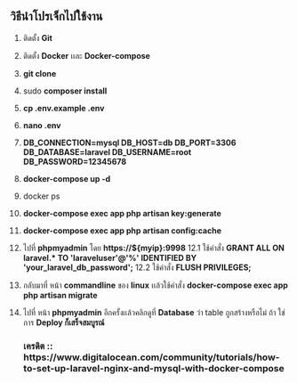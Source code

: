 ## วิธีนำโปรเจ็กไปใช้งาน

1.  ติดตั้ง <strong>Git</strong>
2.  ติดตั้ง <strong>Docker</strong> เเละ <strong>Docker-compose</strong>
3.  <strong>git clone</strong>
4.  sudo <strong>composer install</strong>
5.  <strong>cp .env.example .env</strong>
6.  <strong>nano .env</strong>
7.  <strong>DB_CONNECTION=mysql
    DB_HOST=db
    DB_PORT=3306
    DB_DATABASE=laravel
    DB_USERNAME=root
    DB_PASSWORD=12345678</strong>
8.  <strong>docker-compose up -d</strong>
9.  docker ps
10. <strong>docker-compose exec app php artisan key:generate</strong>
11. <strong>docker-compose exec app php artisan config:cache</strong>
12. ไปที่ <strong>phpmyadmin</strong> โดย <strong>https://\${myip}:9998</strong>
    12.1 ใช้คำสั่ง <strong>GRANT ALL ON laravel.\* TO 'laraveluser'@'%' IDENTIFIED BY 'your_laravel_db_password';</strong>
    12.2 ใช้คำสั่ง <strong>FLUSH PRIVILEGES;</strong>
13. กลับมาที่ หน้า <strong>commandline</strong> ของ <strong>linux</strong> เเล้วใช้คำสั่ง <strong>docker-compose exec app php artisan migrate</strong>
14. ไปที่ หน้า <strong>phpmyadmin</strong> อีกครั้งเเล้วคลิกดูที่ <strong>Database</strong> ว่า table ถูกสร้างหรือไม่ ถ้า ใช่ การ <strong>Deploy ก็เสร็จสมบูรณ์ </strong><br>

    <h3>เครดิต :: <strong><a href="https://www.digitalocean.com/community/tutorials/how-to-set-up-laravel-nginx-and-mysql-with-docker-compose"><a/>https://www.digitalocean.com/community/tutorials/how-to-set-up-laravel-nginx-and-mysql-with-docker-compose</a></strong></h3>
